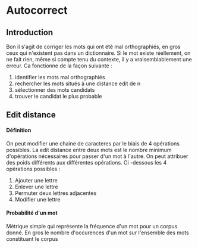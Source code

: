 # Autocorrect

## Introduction 

Bon il s'agit de corriger les mots qui ont été mal orthographiés, en gros ceux qui n'existent pas dans un dictionnaire. Si le mot existe réellement, on ne fait rien, même si compte tenu du contexte, il y a vraisemblablement une erreur. Ca fonctionne de la façon suivante :
 1. identifier les mots mal orthographiés
 2. rechercher les mots situés à une distance edit de n
 3. sélectionner des mots candidats
 4. trouver le candidat le plus probable



## Edit distance

#### Définition

On peut modifier une chaine de caracteres par le biais de 4 opérations possibles. La edit distance entre deux mots est le nombre minimum d'opérations nécessaires pour passer d'un mot à l'autre. On peut attribuer des poids différents aux différentes opérations. Ci -dessous les 4 opérations possibles :

 1. Ajouter une lettre
 2. Enlever une lettre
 3. Permuter deux lettres adjacentes
 4. Modifier une lettre


#### Probabilité d'un mot

Métrique simple qui représente la fréquence d'un mot pour un corpus donné. En gros le nombre d'occurences d'un mot sur l'ensemble des mots constituant le corpus